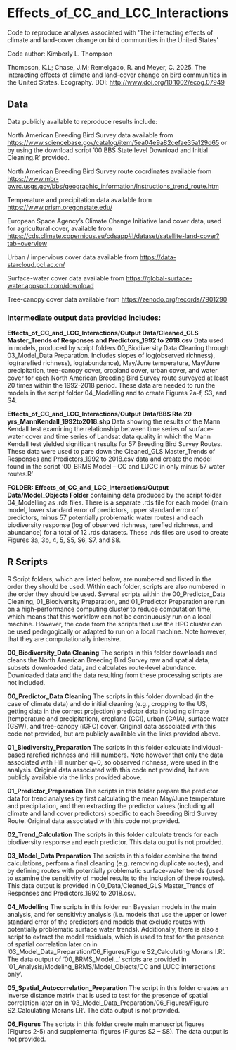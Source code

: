 # Effects_of_CC_and_LCC_Interactions
Code to reproduce analyses associated with 'The interacting effects of climate and land-cover change on bird communities in the United States'

Code author: Kimberly L. Thompson

Thompson, K.L; Chase, J.M; Remelgado, R. and Meyer, C. 2025. The interacting effects of climate and land-cover change on bird communities in the United States. Ecography.
DOI: http://www.doi.org/10.1002/ecog.07949

## Data
Data publicly available to reproduce results include:

North American Breeding Bird Survey data available from https://www.sciencebase.gov/catalog/item/5ea04e9a82cefae35a129d65 or by using the download script ’00 BBS State level Download and Initial Cleaning.R’ provided.

North American Breeding Bird Survey route coordinates available from https://www.mbr-pwrc.usgs.gov/bbs/geographic_information/Instructions_trend_route.htm

Temperature and precipitation data available from https://www.prism.oregonstate.edu/

European Space Agency’s Climate Change Initiative land cover data, used for agricultural cover, available from https://cds.climate.copernicus.eu/cdsapp#!/dataset/satellite-land-cover?tab=overview

Urban / impervious cover data available from https://data-starcloud.pcl.ac.cn/

Surface-water cover data available from https://global-surface-water.appspot.com/download

Tree-canopy cover data available from https://zenodo.org/records/7901290


### Intermediate output data provided includes:

**Effects_of_CC_and_LCC_Interactions/Output Data/Cleaned_GLS Master_Trends of Responses and Predictors_1992 to 2018.csv** Data used in models, produced by script folders 00_Biodiversity Data Cleaning through 03_Model_Data Preparation. Includes slopes of log(observed richness), log(rarefied richness), log(abundance), May/June temperature, May/June precipitation, tree-canopy cover, cropland cover, urban cover, and water cover for each North American Breeding Bird Survey route surveyed at least 20 times within the 1992-2018 period. These data are needed to run the models in the script folder 04_Modelling and to create Figures 2a-f, S3, and S4.  

**Effects_of_CC_and_LCC_Interactions/Output Data/BBS Rte 20 yrs_MannKendall_1992to2018.shp** Data showing the results of the Mann Kendall test examining the relationship between time series of surface-water cover and time series of Landsat data quality in which the Mann Kendall test yielded significant results for 57 Breeding Bird Survey Routes. These data were used to pare down the Cleaned_GLS Master_Trends of Responses and Predictors_1992 to 2018.csv data and create the model found in the script ‘00_BRMS Model – CC and LUCC in only minus 57 water routes.R’

**FOLDER: Effects_of_CC_and_LCC_Interactions/Output Data/Model_Objects Folder** containing data produced by the script folder 04_Modelling as .rds files. There is a separate .rds file for each model (main model, lower standard error of predictors, upper standard error of predictors, minus 57 potentially problematic water routes) and each biodiversity response (log of observed richness, rarefied richness, and abundance) for a total of 12 .rds datasets. These .rds files are used to create Figures 3a, 3b, 4, 5, S5, S6, S7, and S8. 


## R Scripts
R Script folders, which are listed below, are numbered and listed in the order they should be used. Within each folder, scripts are also numbered in the order they should be used. Several scripts within the 00_Predictor_Data Cleaning, 01_Biodiversity Preparation, and 01_Predictor Preparation are run on a high-performance computing cluster to reduce computation time, which means that this workflow can not be continuously run on a local machine. However, the code from the scripts that use the HPC cluster can be used pedagogically or adapted to run on a local machine. Note however, that they are computationally intensive.

**00_Biodiversity_Data Cleaning** The scripts in this folder downloads and cleans the North American Breeding Bird Survey raw and spatial data, subsets downloaded data, and calculates route-level abundance. Downloaded data and the data resulting from these processing scripts are not included.

**00_Predictor_Data Cleaning** The scripts in this folder download (in the case of climate data) and do initial cleaning (e.g., cropping to the US, getting data in the correct projection) predictor data including climate (temperature and precipitation), cropland (CCI), urban (GAIA), surface water (GSW), and tree-canopy (iGFC) cover. Original data associated with this code not provided, but are publicly available via the links provided above.

**01_Biodiversity_Preparation** The scripts in this folder calculate individual-based rarefied richness and Hill numbers. Note however that only the data associated with Hill number q=0, so observed richness, were used in the analysis. Original data associated with this code not provided, but are publicly available via the links provided above.

**01_Predictor_Preparation** The scripts in this folder prepare the predictor data for trend analyses by first calculating the mean May/June temperature and precipitation, and then extracting the predictor values (including all climate and land cover predictors) specific to each Breeding Bird Survey Route. Original data associated with this code not provided.

**02_Trend_Calculation** The scripts in this folder calculate trends for each biodiversity response and each predictor. This data output is not provided.

**03_Model_Data Preparation** The scripts in this folder combine the trend calculations, perform a final cleaning (e.g. removing duplicate routes), and by defining routes with potentially problematic surface-water trends (used to examine the sensitivity of model results to the inclusion of these routes). This data output is provided in 00_Data/Cleaned_GLS Master_Trends of Responses and Predictors_1992 to 2018.csv.

**04_Modelling** The scripts in this folder run Bayesian models in the main analysis, and for sensitivity analysis (i.e. models that use the upper or lower standard error of the predictors and models that exclude routes with potentially problematic surface water trends). Additionally, there is also a script to extract the model residuals, which is used to test for the presence of spatial correlation later on in ’03_Model_Data_Preparation/06_Figures/Figure S2_Calculating Morans I.R’. The data output of ‘00_BRMS_Model…’ scripts are provided in ‘01_Analysis/Modeling_BRMS/Model_Objects/CC and LUCC interactions only’.

**05_Spatial_Autocorrelation_Preparation** The script in this folder creates an inverse distance matrix that is used to test for the presence of spatial correlation later on in ’03_Model_Data_Preparation/06_Figures/Figure S2_Calculating Morans I.R’. The data output is not provided.

**06_Figures** The scripts in this folder create main manuscript figures (Figures 2-5) and supplemental figures (Figures S2 – S8). The data output is not provided.
